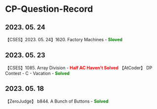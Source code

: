 # CP-Question-Record

## 2023. 05. 24

【CSES】2023. 05. 24】1620. Factory Machines - <font color="green">**Sloved**</font>

## 2023. 05. 23

【CSES】1085. Array Division - <font color="red">**Half AC Haven't Solved**</font>
【AtCoder】 DP Contest - C - Vacation - <font color="green">**Solved**</font>

## 2023. 05. 18 

【ZeroJudge】 b844. A Bunch of Buttons - <font color="green">**Solved**</font>